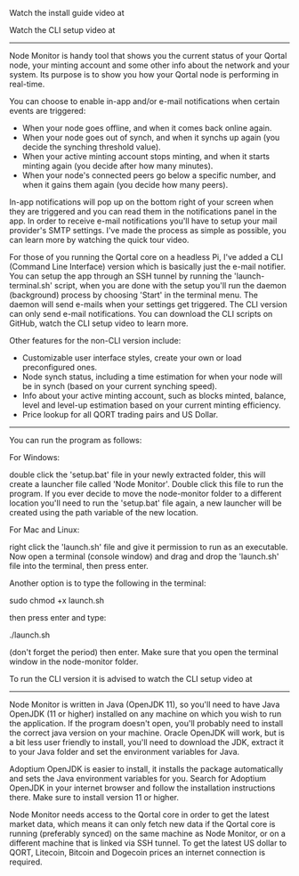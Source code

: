
Watch the install guide video at 

Watch the CLI setup video at 

--------

Node Monitor is handy tool that shows you the current status of your Qortal node, your minting account and some other info about the network and your system. Its purpose is to show you how your Qortal node is performing in real-time.

You can choose to enable in-app and/or e-mail notifications when certain events are triggered:

- When your node goes offline, and when it comes back online again.
- When your node goes out of synch, and when it synchs up again (you decide the synching threshold value).
- When your active minting account stops minting, and when it starts minting again (you decide after how many minutes).
- When your node's connected peers go below a specific number, and when it gains them again (you decide how many peers).

In-app notifications will pop up on the bottom right of your screen when they are triggered and you can read them in the notifications panel in the app. In order to receive e-mail notifications you'll have to setup your mail provider's SMTP settings. I've made the process as simple as possible, you can learn more by watching the quick tour video.

For those of you running the Qortal core on a headless Pi, I've added a CLI (Command Line Interface) version which is basically just the e-mail notifier. You can setup the app through an SSH tunnel by running the 'launch-terminal.sh' script, when you are done with the setup you'll run the daemon (background) process by choosing 'Start' in the terminal menu. The daemon will send e-mails when your settings get triggered. The CLI version can only send e-mail notifications. You can download the CLI scripts on GitHub, watch the CLI setup video to learn more. 

Other features for the non-CLI version include:

- Customizable user interface styles, create your own or load preconfigured ones.
- Node synch status, including a time estimation for when your node will be in synch (based on your current synching speed).
- Info about your active minting account, such as blocks minted, balance, level and level-up estimation based on your current minting efficiency.
- Price lookup for all QORT trading pairs and US Dollar.

------

You can run the program as follows:

For Windows:

double click the 'setup.bat' file in your newly extracted folder, this will create a launcher file called 'Node Monitor'. Double click this file to run the program. If you ever decide to move the node-monitor folder to a different location you'll need to run the 'setup.bat' file again, a new launcher will be created using the path variable of the new location.

For Mac and Linux:

right click the 'launch.sh' file and give it permission to run as an executable. Now open a terminal (console window) and drag and drop the 'launch.sh' file into the terminal, then press enter. 

Another option is to type the following in the terminal:

sudo chmod +x launch.sh

then press enter and type:

./launch.sh

 (don't forget the period) then enter. Make sure that you open the terminal window in the node-monitor folder.
 
 
To run the CLI version it is advised to watch the CLI setup video at 

----------

Node Monitor is written in Java (OpenJDK 11), so you'll need to have Java OpenJDK (11 or higher) installed on any machine on which you wish to run the application. If the program doesn't open, you'll probably need to install the correct java version on your machine. Oracle OpenJDK will work, but is a bit less user friendly to install, you'll need to download the JDK, extract it to your Java folder and set the environment variables for Java. 

Adoptium OpenJDK is easier to install, it installs the package automatically and sets the Java environment variables for you. Search for Adoptium OpenJDK in your internet browser and follow the installation instructions there. Make sure to install version 11 or higher.

Node Monitor needs access to the Qortal core in order to get the latest market data, which means it can only fetch new data if the Qortal core is running (preferably synced) on the same machine as Node Monitor, or on a different machine that is linked via SSH tunnel. To get the latest US dollar to QORT, Litecoin, Bitcoin and Dogecoin prices an internet connection is required.
